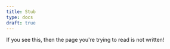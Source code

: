 ```yaml
---
title: Stub
type: docs
draft: true
---
```


If you see this, then the page you're trying to read is not written!